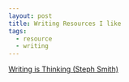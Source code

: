 ```yaml
---
layout: post
title: Writing Resources I like
tags:
  - resource
  - writing
---
```


[Writing is Thinking (Steph Smith)](https://blog.stephsmith.io/learning-to-write-with-confidence/)


